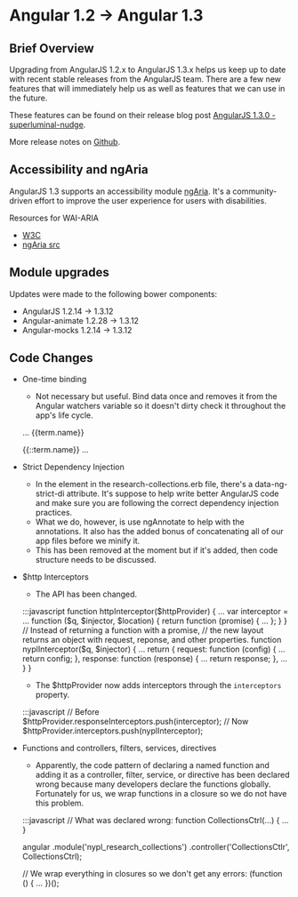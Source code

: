 # Angular 1.2 -> Angular 1.3

## Brief Overview
Upgrading from AngularJS 1.2.x to AngularJS 1.3.x helps us keep up to date with recent stable releases from the AngularJS team. There are a few new features that will immediately help us as well as features that we can use in the future.

These features can be found on their release blog post [AngularJS 1.3.0 - superluminal-nudge](http://angularjs.blogspot.com/2014/10/angularjs-130-superluminal-nudge.html).

More release notes on [Github](https://github.com/angular/angular.js/blob/master/CHANGELOG.md#130-superluminal-nudge-2014-10-13).

## Accessibility and ngAria
AngularJS 1.3 supports an accessibility module [ngAria](https://github.com/angular/angular.js/blob/master/src/ngAria/aria.js). It's a community-driven effort to improve the user experience for users with disabilities.

Resources for WAI-ARIA

* [W3C](http://www.w3.org/TR/wai-aria/)
* [ngAria src](https://github.com/angular/angular.js/blob/v1.3.x/src/ngAria/aria.js)

## Module upgrades
Updates were made to the following bower components:
* AngularJS 1.2.14 -> 1.3.12
* Angular-animate 1.2.28 -> 1.3.12
* Angular-mocks 1.2.14 -> 1.3.12

## Code Changes
* One-time binding
    - Not necessary but useful. Bind data once and removes it from the Angular watchers variable so it doesn't dirty check it throughout the app's life cycle.

    ... 
    {{term.name}}
    <!-- becomes -->
    {{::term.name}}
    ...

* Strict Dependency Injection
    - In the <html> element in the research-collections.erb file, there's a data-ng-strict-di attribute. It's suppose to help write better AngularJS code and make sure you are following the correct dependency injection practices. 
    - What we do, however, is use ngAnnotate to help with the annotations. It also has the added bonus of concatenating all of our app files before we minify it.
    - This has been removed at the moment but if it's added, then code structure needs to be discussed.
* $http Interceptors
    - The API has been changed.

    :::javascript
    function httpInterceptor($httpProvider) {
        ...
        var interceptor = ... function ($q, $injector, $location) {
            return function (promise) {
                ...
            };
        }
    }
    // Instead of returning a function with a promise,
    // the new layout returns an object with request, reponse, and other properties.
    function nyplInterceptor($q, $injector) {
        ...
        return {
            request: function (config) {
                ...
                return config;
            },
            response: function (response) {
                ...
                return response;
            },
            ...
        }
    }

    - The $httpProvider now adds interceptors through the `interceptors` property.

    :::javascript
    // Before
    $httpProvider.responseInterceptors.push(interceptor);
    // Now
    $httpProvider.interceptors.push(nyplInterceptor);

* Functions and controllers, filters, services, directives
    - Apparently, the code pattern of declaring a named function and adding it as a controller, filter, service, or directive has been declared wrong because many developers declare the functions globally. Fortunately for us, we wrap functions in a closure so we do not have this problem.

    :::javascript
    // What was declared wrong:
    function CollectionsCtrl(...) {
        ...
    }

    angular
        .module('nypl_research_collections')
        .controller('CollectionsCtlr', CollectionsCtrl);

    // We wrap everything in closures so we don't get any errors:
    (function () {
        ...
    })();



